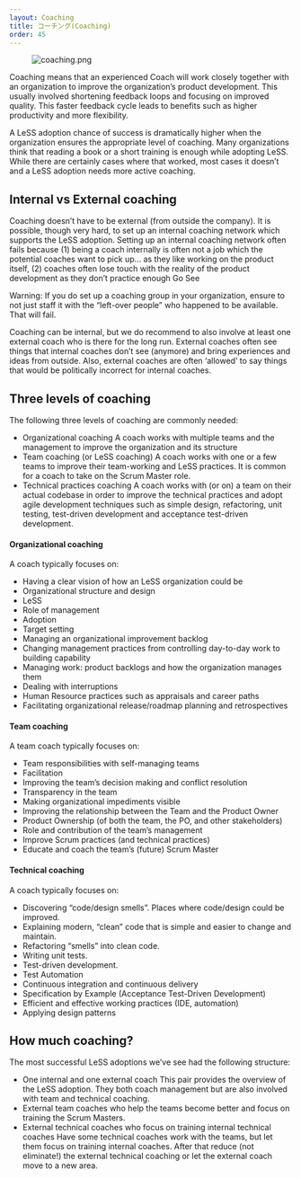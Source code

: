 ```yaml
---
layout: Coaching
title: コーチング(Coaching)
order: 45
---
```


<figure>
  <img src="/img/adoption/coaching.png" alt="coaching.png">
</figure>

Coaching means that an experienced Coach will work closely together with an organization to improve the organization’s product development. This usually involved shortening feedback loops and focusing on improved quality. This faster feedback cycle leads to benefits such as higher productivity and more flexibility.

A LeSS adoption chance of success is dramatically higher when the organization ensures the appropriate level of coaching. Many organizations think that reading a book or a short training is enough while adopting LeSS. While there are certainly cases where that worked, most cases it doesn’t and a LeSS adoption needs more active coaching.

## Internal vs External coaching

Coaching doesn’t have to be external (from outside the company). It is possible, though very hard, to set up an internal coaching network which supports the LeSS adoption. Setting up an internal coaching network often fails because (1) being a coach internally is often not a job which the potential coaches want to pick up… as they like working on the product itself, (2) coaches often lose touch with the reality of the product development as they don’t practice enough Go See

Warning: If you do set up a coaching group in your organization, ensure to not just staff it with the “left-over people” who happened to be available. That will fail.

Coaching can be internal, but we do recommend to also involve at least one external coach who is there for the long run. External coaches often see things that internal coaches don’t see (anymore) and bring experiences and ideas from outside. Also, external coaches are often ‘allowed’ to say things that would be politically incorrect for internal coaches.

## Three levels of coaching

The following three levels of coaching are commonly needed:

* Organizational coaching
A coach works with multiple teams and the management to improve the organization and its structure
* Team coaching (or LeSS coaching)
A coach works with one or a few teams to improve their team-working and LeSS practices. It is common for a coach to take on the Scrum Master role.
* Technical practices coaching
A coach works with (or on) a team on their actual codebase in order to improve the technical practices and adopt agile development techniques such as simple design, refactoring, unit testing, test-driven development and acceptance test-driven development.

#### Organizational coaching

A coach typically focuses on:

* Having a clear vision of how an LeSS organization could be
* Organizational structure and design
* LeSS
* Role of management
* Adoption
* Target setting
* Managing an organizational improvement backlog
* Changing management practices from controlling day-to-day work to building capability
* Managing work: product backlogs and how the organization manages them
* Dealing with interruptions
* Human Resource practices such as appraisals and career paths
* Facilitating organizational release/roadmap planning and retrospectives

#### Team coaching

A team coach typically focuses on:

* Team responsibilities with self-managing teams
* Facilitation
* Improving the team’s decision making and conflict resolution
* Transparency in the team
* Making organizational impediments visible
* Improving the relationship between the Team and the Product Owner
* Product Ownership (of both the team, the PO, and other stakeholders)
* Role and contribution of the team’s management
* Improve Scrum practices (and technical practices)
* Educate and coach the team’s (future) Scrum Master

#### Technical coaching

A coach typically focuses on:

* Discovering “code/design smells”. Places where code/design could be improved.
* Explaining modern, “clean” code that is simple and easier to change and maintain.
* Refactoring “smells” into clean code.
* Writing unit tests.
* Test-driven development.
* Test Automation
* Continuous integration and continuous delivery
* Specification by Example (Acceptance Test-Driven Development)
* Efficient and effective working practices (IDE, automation)
* Applying design patterns

## How much coaching?

The most successful LeSS adoptions we’ve see had the following structure:

* One internal and one external coach
This pair provides the overview of the LeSS adoption. They both coach management but are also involved with team and technical coaching.
* External team coaches who help the teams become better and focus on training the Scrum Masters.
* External technical coaches who focus on training internal technical coaches
Have some technical coaches work with the teams, but let them focus on training internal coaches. After that reduce (not eliminate!) the external technical coaching or let the external coach move to a new area.
